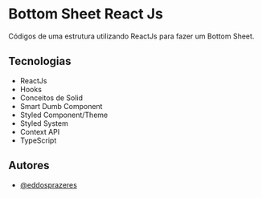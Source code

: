 
# Bottom Sheet React Js

Códigos de uma estrutura utilizando ReactJs para fazer um Bottom Sheet.


## Tecnologias

- ReactJs
- Hooks
- Conceitos de Solid
- Smart Dumb Component
- Styled Component/Theme
- Styled System
- Context API
- TypeScript


## Autores

- [@eddosprazeres](https://github.com/EddosPrazeres)


